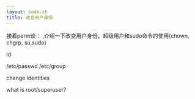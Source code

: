```yaml
---
layout: book-zh
title: 改变用户身份
---
```


接着perm谈：
,介绍一下改变用户身份，超级用户和sudo命令的使用(chown, chgrp, su,sudo)

id

/etc/passwd
/etc/group


change identities

what is root/superuser?
